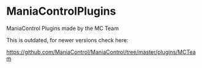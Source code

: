 ManiaControlPlugins
===================

ManiaControl Plugins made by the MC Team


This is outdated, for newer versions check here:

https://github.com/ManiaControl/ManiaControl/tree/master/plugins/MCTeam
